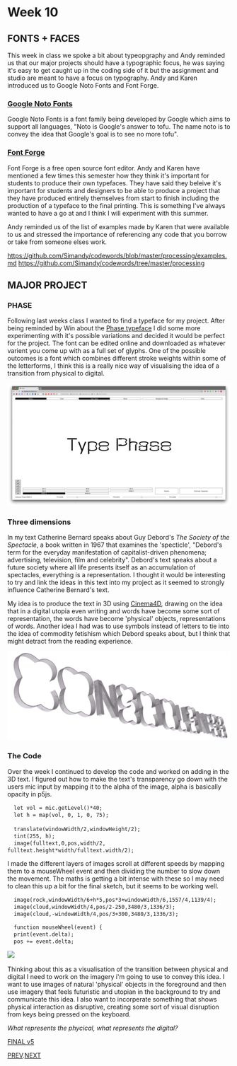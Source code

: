 # Week 10

## FONTS + FACES
This week in class we spoke a bit about typeopgraphy and Andy reminded us that our major projects should have a typographic focus, he was saying it's easy to get caught up in the coding side of it but the assignment and studio are meant to have a focus on typography. Andy and Karen introduced us to Google Noto Fonts and Font Forge.

### [Google Noto Fonts](https://www.google.com/get/noto/)
Google Noto Fonts is a font family being developed by Google which aims to support all languages, "Noto is Google's answer to tofu. The name noto is to convey the idea that Google's goal is to see no more tofu".

### [Font Forge](https://fontforge.org/en-US/)
Font Forge is a free open source font editor. Andy and Karen have mentioned a few times this semester how they think it's important for students to produce their own typefaces. They have said they beleive it's important for students and designers to be able to produce a project that they have produced entirely themselves from start to finish including the production of a typeface to the final printing. This is something I've always wanted to have a go at and I think I will experiment with this summer.

Andy reminded us of the list of examples made by Karen that were available to us and stressed the importance of referencing any code that you borrow or take from someone elses work.

https://github.com/Simandy/codewords/blob/master/processing/examples.md
https://github.com/Simandy/codewords/tree/master/processing

## MAJOR PROJECT

### PHASE

Following last weeks class I wanted to find a typeface for my project. After being reminded by Win about the [Phase typeface](https://www.eliashanzer.com/phase/) I did some more experimenting with it's possible variations and decided it would be perfect for the project. The font can be edited online and downloaded as whatever varient you come up with as a full set of glyphs. One of the possible outcomes is a font which combines different stroke weights within some of the letterforms, I think this is a really nice way of visualising the idea of a transition from physical to digital.

![](PHASE.gif)


### Three dimensions
In my text Catherine Bernard speaks about Guy Debord's *The Society of the Spectacle*, a book written in 1967 that examines the 'specticle', "Debord's term for the everyday manifestation of capitalist-driven phenomena; advertising, television, film and celebrity". Debord's text speaks about a future society where all life presents itself as an accumulation of spectacles, everything is a representation. I thought it would be interesting to try and link the ideas in this text into my project as it seemed to strongly influence Catherine Bernard's text.

My idea is to produce the text in 3D using [Cinema4D](https://www.maxon.net/en-us/), drawing on the idea that in a digital utopia even writing and words have become some sort of representation, the words have become 'physical' objects, representations of words. Another idea I had was to use symbols instead of letters to tie into the idea of commodity fetishism which Debord speaks about, but I think that might detract from the reading experience.

![](3D_text_close.png)

### The Code
Over the week I continued to develop the code and worked on adding in the 3D text. I figured out how to make the text's transparency go down with the users mic input by mapping it to the alpha of the image, alpha is basically opacity in p5js. 

``` // 
  let vol = mic.getLevel()*40;
  let h = map(vol, 0, 1, 0, 75);
  
  translate(windowWidth/2,windowHeight/2);
  tint(255, h);
  image(fulltext,0,pos,width/2, fulltext.height*width/fulltext.width/2);
```
I made the different layers of images scroll at different speeds by mapping them to a mouseWheel event and then dividing the number to slow down the movement. The maths is getting a bit intense with these so I may need to clean this up a bit for the final sketch, but it seems to be working well.

``` // 
  image(rock,windowWidth/6+h*5,pos*3+windowWidth/6,1557/4,1139/4);
  image(cloud,windowWidth/4,pos/2-250,3480/3,1336/3);
  image(cloud,-windowWidth/4,pos/3+300,3480/3,1336/3);
```
``` // 
  function mouseWheel(event) {
  print(event.delta);
  pos += event.delta;
```

![](FINAL_V5.gif)

Thinking about this as a visualisation of the transition between physical and digital I need to work on the imagery i'm going to use to convey this idea. I want to use images of natural 'physical' objects in the foreground and then use imagery that feels futuristic and utopian in the background to try and communicate this idea. I also want to incorperate something that shows physical interaction as disruptive, creating some sort of visual disruption from keys being pressed on the keyboard.

*What represents the phycical, what represents the digital?*


[FINAL v5](https://hamishpayne.github.io/CODE-WORDS/Classroom/Week-10/FINAL_v5)  

[PREV](https://hamishpayne.github.io/CODE-WORDS/Classroom/Week-09/).[NEXT](https://hamishpayne.github.io/CODE-WORDS/Classroom/Week-11/)
